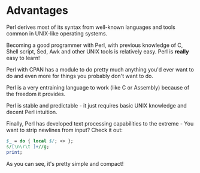 # Advantages

Perl derives most of its syntax from well-known languages and tools common in UNIX-like operating systems.

Becoming a good programmer with Perl, with previous knowledge of C, Shell script, Sed, Awk and other UNIX tools
is relatively easy. Perl is **really** easy to learn!

Perl with CPAN has a module to do pretty much anything you'd ever want to do and even more for things you
probably don't want to do.

Perl is a very entraining language to work (like C or Assembly) because of the freedom it provides.

Perl is stable and predictable - it just requires basic UNIX knowledge and decent Perl intuition.

Finally, Perl has developed text processing capabilities to the extreme - You want to strip newlines from input? Check it out:

```pl
$_ = do { local $/; <> };
s/[\n\r\t ]+//g;
print;
```

As you can see, it's pretty simple and compact!
